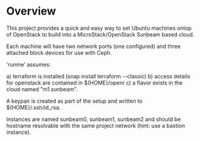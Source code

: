 # Overview

This project provides a quick and easy way to set Ubuntu machines
ontop of OpenStack to build into a MicroStack/OpenStack Sunbeam
based cloud.

Each machine will have two network ports (one configured) and three
attached block devices for use with Ceph.

'runme' assumes:

a) terraform is installed (snap install terraform --classic)
b) access details for openstack are contained in ${HOME}/openr
c) a flavor exists in the cloud named "m1.sunbeam".

A keypair is created as part of the setup and written to ${HOME}/.ssh/id\_rsa.

Instances are named sunbeam0, sunbeam1, sunbeam2 and should be
hostname resolvable with the same project network (hint: use a bastion instance).

